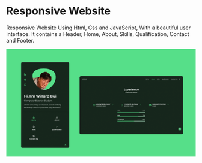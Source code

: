 # Responsive Website

Responsive Website Using Html, Css and JavaScript, With a beautiful user interface. It contains a Header, Home, About, Skills, Qualification, Contact and Footer.

![Resume cv](/preview.png)
